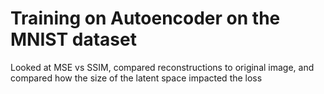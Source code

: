 # Training on Autoencoder on the MNIST dataset

Looked at MSE vs SSIM, compared reconstructions to original image, and compared how the size of the latent space impacted the loss
